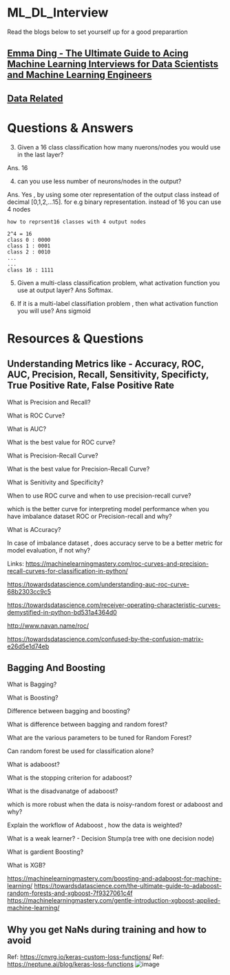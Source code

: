 # ML_DL_Interview

Read the blogs below to set yourself up for a good preparartion

## [Emma Ding - The Ultimate Guide to Acing Machine Learning Interviews for Data Scientists and Machine Learning Engineers](https://pub.towardsai.net/4-types-of-machine-learning-interview-questions-for-data-scientists-and-machine-learning-engineers-b8135805ce1b)

## [Data Related](https://github.com/anujshah1003/ML_DL_Interview/blob/master/Data.md)

# Questions & Answers

3. Given a 16 class classification how many nuerons/nodes you would use in the last layer?

Ans. 16 

4. can you use less number of neurons/nodes in the output?

Ans. Yes , by using some oter representation of the output class instead of decimal [0,1,2,...15]. for e.g binary representation. instead of 16 you can use 4 nodes
```
how to reprsent16 classes with 4 output nodes

2^4 = 16
class 0 : 0000
class 1 : 0001
class 2 : 0010
...
...
class 16 : 1111

```
5. Given a multi-class classification problem, what activation function you use at output layer?
Ans Softmax.

6. If it is a multi-label classifiation problem , then what activation function you will use?
Ans sigmoid

# Resources & Questions

## Understanding Metrics like - Accuracy, ROC, AUC, Precision, Recall, Sensitivity, Specificty, True Positive Rate, False Positive Rate

What is Precision and Recall?

What is ROC Curve?

What is AUC?

What is the best value for ROC curve?

What is Precision-Recall Curve?

What is the best value for Precision-Recall Curve?

What is Senitivity and Specificity?

When to use ROC curve and when to use precision-recall curve?

which is the better curve for interpreting model performance when you have imbalance dataset ROC or Precision-recall and why?

What is ACcuracy?

In case of imbalance dataset , does accuracy serve to be a better metric for model evaluation, if not why?

Links:
https://machinelearningmastery.com/roc-curves-and-precision-recall-curves-for-classification-in-python/

https://towardsdatascience.com/understanding-auc-roc-curve-68b2303cc9c5

https://towardsdatascience.com/receiver-operating-characteristic-curves-demystified-in-python-bd531a4364d0

http://www.navan.name/roc/

https://towardsdatascience.com/confused-by-the-confusion-matrix-e26d5e1d74eb

## Bagging And Boosting

What is Bagging?

What is Boosting?

Difference between bagging and boosting?

What is difference between bagging and random forest?

What are the various parameters to be tuned for Random Forest?

Can random forest be used for classification alone?

What is adaboost?

What is the stopping criterion for adaboost?

What is the disadvanatge of adaboost?

which is more robust when the data is noisy-random forest or adaboost and why?

Explain the workflow of Adaboost , how the data is weighted?

What is a weak learner? - Decision Stump(a tree with one decision node)

What is gardient Boosting?

What is XGB?

https://machinelearningmastery.com/boosting-and-adaboost-for-machine-learning/
https://towardsdatascience.com/the-ultimate-guide-to-adaboost-random-forests-and-xgboost-7f9327061c4f
https://machinelearningmastery.com/gentle-introduction-xgboost-applied-machine-learning/

## Why you get NaNs during training and how to avoid
Ref: https://cnvrg.io/keras-custom-loss-functions/
Ref: https://neptune.ai/blog/keras-loss-functions
![image](https://user-images.githubusercontent.com/20814689/229438498-eb5b5a05-7357-46ac-8b13-fe5c3ca8ccdb.png)


